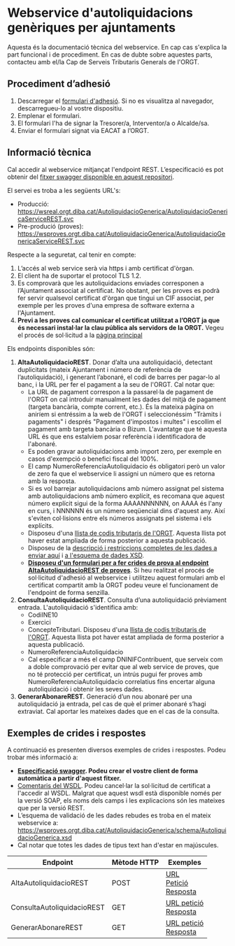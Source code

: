 # Webservice d'autoliquidacions genèriques per ajuntaments

Aquesta és la documentació tècnica del webservice. En cap cas s'explica la part funcional i de procediment. En cas de dubte sobre aquestes parts, contacteu amb el/la Cap de Serveis Tributaris Generals de l'ORGT.

## Procediment d’adhesió
1. Descarregar el [formulari d'adhesió](https://github.com/organisme-de-gestio-tributaria/autoliquidacio-generica/blob/main/Web%20service%20autoliquidacions%20gen%C3%A8riques.pdf). Si no es visualitza al navegador, descarregueu-lo al vostre dispositiu.
2. Emplenar el formulari.
3. El formulari l'ha de signar la Tresorer/a, Interventor/a o Alcalde/sa.
3. Enviar el formulari signat via EACAT a l’ORGT.

## Informació tècnica

Cal accedir al webservice mitjançat l'endpoint REST. L’especificació es pot obtenir del [fitxer swagger disponible en aquest repositori](https://github.com/organisme-de-gestio-tributaria/autoliquidacio-generica/blob/main/swagger%20AutoliquidacioGenerica.json).

El servei es troba a les següents URL's:
* Producció: https://wsreal.orgt.diba.cat/AutoliquidacioGenerica/AutoliquidacioGenericaServiceREST.svc
* Pre-produció (proves): https://wsproves.orgt.diba.cat/AutoliquidacioGenerica/AutoliquidacioGenericaServiceREST.svc

Respecte a la seguretat, cal tenir en compte:
1. L’accés al web service serà via https i amb certificat d'òrgan. 
1. El client ha de suportar el protocol TLS 1.2.
1. Es comprovarà que les autoliquidacions enviades corresponen a l’Ajuntament associat al certificat. No obstant, per les proves es podrà fer servir qualsevol certificat d'òrgan que tingui un CIF associat, per exemple per les proves d'una empresa de software externa a l'Ajuntament.
1. **Previ a les proves cal comunicar el certificat utilitzat a l’ORGT ja que és necessari instal·lar la clau pública als servidors de la ORGT.** Vegeu el procés de sol·licitud a la [pàgina principal](https://github.com/organisme-de-gestio-tributaria/organisme-de-gestio-tributaria)

Els endpoints disponibles són:
1. **AltaAutoliquidacioREST**. Donar d’alta una autoliquidació, detectant duplicitats (mateix Ajuntament i número de referència de l’autoliquidació), i generant l’abonaré, el codi de barres per pagar-lo al banc, i la URL per fer el pagament a la seu de l'ORGT. Cal notar que:
   - La URL de pagament correspon a la passarel·la de pagament de l'ORGT on cal introduir manualment les dades del mitjà de pagament (targeta bancària, compte corrent, etc.). És la mateixa pàgina on aniríem si entréssim a la web de l'ORGT i seleccionéssim "Tràmits i pagaments" i després "Pagament d'impostos i multes" i escollim el pagament amb targeta bancària o Bizum. L'avantatge que té aquesta URL és que ens estalviem posar referència i identificadora de l'abonaré.
   - Es poden gravar autoliquidacions amb import zero, per exemple en casos d'exempció o benefici fiscal del 100%.
   - El camp NumeroReferenciaAutoliquidacio és obligatori però un valor de zero fa que el webservice li assigni un número que es retorna amb la resposta.
   - Si es vol barrejar autoliquidacions amb número assignat pel sistema amb autoliquidacions amb número explícit, es recomana que aquest número explícit sigui de la forma AAAANNNNNN, on AAAA és l'any en curs, i NNNNNN és un número seqüencial dins d'aquest any. Així s'eviten col·lisions entre els números assignats pel sistema i els explícits.
   - Disposeu d'una [llista de codis tributaris de l'ORGT](https://github.com/organisme-de-gestio-tributaria/organisme-de-gestio-tributaria/blob/main/Codis%20de%20concepte%20tributari.txt). Aquesta llista pot haver estat ampliada de forma posterior a aquesta publicació.
   - Disposeu de la [descripció i restriccions completes de les dades a enviar aquí](https://wsproves.orgt.diba.cat/AutoliquidacioGenerica/AutoliquidacioGenericaService.svc/mex?singleWsdl) i [a l'esquema de dades XSD](https://wsproves.orgt.diba.cat/AutoliquidacioGenerica/schema/AutoliquidacioGenerica.xsd ).
   - **[Disposeu d'un formulari per a fer crides de prova al endpoint AltaAutoliquidacioREST de proves](https://github.com/organisme-de-gestio-tributaria/autoliquidacio-generica/blob/main/formulari.html)**. Si heu realitzat el procés de sol·licitud d'adhesió al webservice i utilitzeu aquest formulari amb el certificat compartit amb la ORGT podeu veure el funcionament de l'endpoint de forma senzilla.
1. **ConsultaAutoliquidacioREST**. Consulta d’una autoliquidació prèviament entrada. L'autoliquidació s'identifica amb:
   -	CodiINE10
   -	Exercici
   -	ConcepteTributari. Disposeu d'una [llista de codis tributaris de l'ORGT](https://github.com/organisme-de-gestio-tributaria/organisme-de-gestio-tributaria/blob/main/Codis%20de%20concepte%20tributari.txt). Aquesta llista pot haver estat ampliada de forma posterior a aquesta publicació.
   -	NumeroReferenciaAutoliquidacio
   - Cal especificar a més el camp DNINIFContribuent, que serveix com a doble comprovació per evitar que al web service de proves, que no té protecció per certificat, un intrús pugui fer proves amb NumeroReferenciaAutoliquidacio correlatius fins encertar alguna autoliquidació i obtenir les seves dades.
1. **GenerarAbonareREST**. Generació d’un nou abonaré per una autoliquidació ja entrada, pel cas de què el primer abonaré s’hagi extraviat. Cal aportar les mateixes dades que en el cas de la consulta.

## Exemples de crides i respostes
A continuació es presenten diversos exemples de crides i respostes. Podeu trobar més informació a:
* **[Especificació swagger](https://github.com/organisme-de-gestio-tributaria/autoliquidacio-generica/blob/main/swagger%20AutoliquidacioGenerica.json). Podeu crear el vostre client de forma automàtica a partir d'aquest fitxer.**
* [Comentaris del WSDL](https://wsproves.orgt.diba.cat/AutoliquidacioGenerica/AutoliquidacioGenericaService.svc/mex?singleWsdl). Podeu cancel·lar la sol·licitud de certificat a l'accedir al WSDL. Malgrat que aquest wsdl està disponible només per la versió SOAP, els noms dels camps i les explicacions són les mateixes que per la versió REST.
* L’esquema de validació de les dades rebudes es troba en el mateix webservice a: https://wsproves.orgt.diba.cat/AutoliquidacioGenerica/schema/AutoliquidacioGenerica.xsd 
* Cal notar que totes les dades de tipus text han d'estar en majúscules.

| Endpoint | Mètode HTTP | Exemples |
|---|---|---|
| AltaAutoliquidacioREST | POST | [URL](https://wsproves.orgt.diba.cat/AutoliquidacioGenerica/AutoliquidacioGenericaServiceREST.svc/AltaAutoliquidacioREST) <br> [Petició](https://github.com/organisme-de-gestio-tributaria/autoliquidacio-generica/blob/main/Exemples/AltaAutoliquidacioREST%20Peticio.json) <br> [Resposta](https://github.com/organisme-de-gestio-tributaria/autoliquidacio-generica/blob/main/Exemples/AltaAutoliquidacioREST%20Resposta.json)
| ConsultaAutoliquidacioREST | GET | [URL petició](https://wsproves.orgt.diba.cat/AutoliquidacioGenerica/AutoliquidacioGenericaServiceREST.svc/ConsultaAutoliquidacioREST?CodiINE10=XXXXXXXXXX&Exercici=YYYY&ConcepteTributari=ZZ&NumeroReferenciaAutoliquidacio=AAAAAAAA&DNINIFContribuent=11111111) <br> [Resposta](https://github.com/organisme-de-gestio-tributaria/autoliquidacio-generica/blob/main/Exemples/ConsultaAutoliquidacioREST%20Resposta.json)
| GenerarAbonareREST | GET | [URL petició](https://wsproves.orgt.diba.cat/AutoliquidacioGenerica/AutoliquidacioGenericaServiceREST.svc/GenerarAbonareREST?CodiINE10=0000000000&Exercici=2023&ConcepteTributari=05&NumeroReferenciaAutoliquidacio=0002300000&DNINIFContribuent=11111111) <br> [Resposta](https://github.com/organisme-de-gestio-tributaria/autoliquidacio-generica/blob/main/Exemples/GenerarAbonareREST%20Resposta.json)



